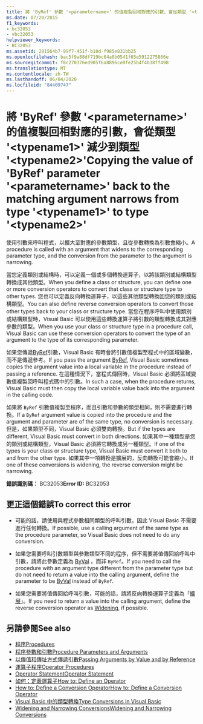 ```yaml
---
title: 將 'ByRef' 參數 '<parametername>' 的值複製回相對應的引數，會從類型 '<typename1>' 減少到類型 '<typename2>'
ms.date: 07/20/2015
f1_keywords:
- bc32053
- vbc32053
helpviewer_keywords:
- BC32053
ms.assetid: 281564b7-99f7-451f-b10d-f985e831bb25
ms.openlocfilehash: bac5f9a88df719bc64a8b0541f65e5912275866e
ms.sourcegitcommit: f8c270376ed905f6a8896ce0fe25b4f4b38ff498
ms.translationtype: MT
ms.contentlocale: zh-TW
ms.lasthandoff: 06/04/2020
ms.locfileid: "84409747"
---
```

# <a name="copying-the-value-of-byref-parameter-parametername-back-to-the-matching-argument-narrows-from-type-typename1-to-type-typename2"></a><span data-ttu-id="9e557-102">將 'ByRef' 參數 '\<parametername>' 的值複製回相對應的引數，會從類型 '\<typename1>' 減少到類型 '\<typename2>'</span><span class="sxs-lookup"><span data-stu-id="9e557-102">Copying the value of 'ByRef' parameter '\<parametername>' back to the matching argument narrows from type '\<typename1>' to type '\<typename2>'</span></span>
<span data-ttu-id="9e557-103">使用引數來呼叫程式，以擴大至對應的參數類型，且從參數轉換為引數會縮小。</span><span class="sxs-lookup"><span data-stu-id="9e557-103">A procedure is called with an argument that widens to the corresponding parameter type, and the conversion from the parameter to the argument is narrowing.</span></span>  
  
 <span data-ttu-id="9e557-104">當您定義類別或結構時，可以定義一個或多個轉換運算子，以將該類別或結構類型轉換成其他類型。</span><span class="sxs-lookup"><span data-stu-id="9e557-104">When you define a class or structure, you can define one or more conversion operators to convert that class or structure type to other types.</span></span> <span data-ttu-id="9e557-105">您也可以定義反向轉換運算子，以這些其他類型轉換回您的類別或結構類型。</span><span class="sxs-lookup"><span data-stu-id="9e557-105">You can also define reverse conversion operators to convert those other types back to your class or structure type.</span></span> <span data-ttu-id="9e557-106">當您在程序呼叫中使用類別或結構類型時，Visual Basic 可以使用這些轉換運算子將引數的類型轉換成其對應參數的類型。</span><span class="sxs-lookup"><span data-stu-id="9e557-106">When you use your class or structure type in a procedure call, Visual Basic can use these conversion operators to convert the type of an argument to the type of its corresponding parameter.</span></span>  
  
 <span data-ttu-id="9e557-107">如果您傳遞[ByRef](../modifiers/byref.md)引數，Visual Basic 有時會將引數值複製至程式中的區域變數，而不是傳遞參考。</span><span class="sxs-lookup"><span data-stu-id="9e557-107">If you pass the argument [ByRef](../modifiers/byref.md), Visual Basic sometimes copies the argument value into a local variable in the procedure instead of passing a reference.</span></span> <span data-ttu-id="9e557-108">在這種情況下，當程式傳回時，Visual Basic 必須將區域變數值複製回呼叫程式碼中的引數。</span><span class="sxs-lookup"><span data-stu-id="9e557-108">In such a case, when the procedure returns, Visual Basic must then copy the local variable value back into the argument in the calling code.</span></span>  
  
 <span data-ttu-id="9e557-109">如果將 `ByRef` 引數值複製至程序，而且引數和參數的類型相同，則不需要進行轉換。</span><span class="sxs-lookup"><span data-stu-id="9e557-109">If a `ByRef` argument value is copied into the procedure and the argument and parameter are of the same type, no conversion is necessary.</span></span> <span data-ttu-id="9e557-110">但是，如果類型不同，Visual Basic 必須雙向轉換。</span><span class="sxs-lookup"><span data-stu-id="9e557-110">But if the types are different, Visual Basic must convert in both directions.</span></span> <span data-ttu-id="9e557-111">如果其中一種類型是您的類別或結構類型，Visual Basic 必須將它轉換成另一種類型。</span><span class="sxs-lookup"><span data-stu-id="9e557-111">If one of the types is your class or structure type, Visual Basic must convert it both to and from the other type.</span></span> <span data-ttu-id="9e557-112">如果其中一項轉換是擴展的，反向轉換可能會縮小。</span><span class="sxs-lookup"><span data-stu-id="9e557-112">If one of these conversions is widening, the reverse conversion might be narrowing.</span></span>  
  
 <span data-ttu-id="9e557-113">**錯誤識別碼：** BC32053</span><span class="sxs-lookup"><span data-stu-id="9e557-113">**Error ID:** BC32053</span></span>  
  
## <a name="to-correct-this-error"></a><span data-ttu-id="9e557-114">更正這個錯誤</span><span class="sxs-lookup"><span data-stu-id="9e557-114">To correct this error</span></span>  
  
- <span data-ttu-id="9e557-115">可能的話，請使用與程式參數相同類型的呼叫引數，因此 Visual Basic 不需要進行任何轉換。</span><span class="sxs-lookup"><span data-stu-id="9e557-115">If possible, use a calling argument of the same type as the procedure parameter, so Visual Basic does not need to do any conversion.</span></span>  
  
- <span data-ttu-id="9e557-116">如果您需要呼叫引數類型與參數類型不同的程序，但不需要將值傳回給呼叫中引數，請將此參數定義為 [ByVal](../modifiers/byval.md) ，而非 `ByRef`。</span><span class="sxs-lookup"><span data-stu-id="9e557-116">If you need to call the procedure with an argument type different from the parameter type but do not need to return a value into the calling argument, define the parameter to be [ByVal](../modifiers/byval.md) instead of `ByRef`.</span></span>  
  
- <span data-ttu-id="9e557-117">如果您需要將值傳回給呼叫引數，可能的話，請將反向轉換運算子定義為「[擴展](../modifiers/widening.md)」。</span><span class="sxs-lookup"><span data-stu-id="9e557-117">If you need to return a value into the calling argument, define the reverse conversion operator as [Widening](../modifiers/widening.md), if possible.</span></span>  
  
## <a name="see-also"></a><span data-ttu-id="9e557-118">另請參閱</span><span class="sxs-lookup"><span data-stu-id="9e557-118">See also</span></span>

- [<span data-ttu-id="9e557-119">程序</span><span class="sxs-lookup"><span data-stu-id="9e557-119">Procedures</span></span>](../../programming-guide/language-features/procedures/index.md)
- [<span data-ttu-id="9e557-120">程序參數和引數</span><span class="sxs-lookup"><span data-stu-id="9e557-120">Procedure Parameters and Arguments</span></span>](../../programming-guide/language-features/procedures/procedure-parameters-and-arguments.md)
- [<span data-ttu-id="9e557-121">以傳值和傳址方式傳遞引數</span><span class="sxs-lookup"><span data-stu-id="9e557-121">Passing Arguments by Value and by Reference</span></span>](../../programming-guide/language-features/procedures/passing-arguments-by-value-and-by-reference.md)
- [<span data-ttu-id="9e557-122">運算子程序</span><span class="sxs-lookup"><span data-stu-id="9e557-122">Operator Procedures</span></span>](../../programming-guide/language-features/procedures/operator-procedures.md)
- [<span data-ttu-id="9e557-123">Operator Statement</span><span class="sxs-lookup"><span data-stu-id="9e557-123">Operator Statement</span></span>](../statements/operator-statement.md)
- [<span data-ttu-id="9e557-124">如何：定義運算子</span><span class="sxs-lookup"><span data-stu-id="9e557-124">How to: Define an Operator</span></span>](../../programming-guide/language-features/procedures/how-to-define-an-operator.md)
- [<span data-ttu-id="9e557-125">How to: Define a Conversion Operator</span><span class="sxs-lookup"><span data-stu-id="9e557-125">How to: Define a Conversion Operator</span></span>](../../programming-guide/language-features/procedures/how-to-define-a-conversion-operator.md)
- [<span data-ttu-id="9e557-126">Visual Basic 中的類型轉換</span><span class="sxs-lookup"><span data-stu-id="9e557-126">Type Conversions in Visual Basic</span></span>](../../programming-guide/language-features/data-types/type-conversions.md)
- [<span data-ttu-id="9e557-127">Widening and Narrowing Conversions</span><span class="sxs-lookup"><span data-stu-id="9e557-127">Widening and Narrowing Conversions</span></span>](../../programming-guide/language-features/data-types/widening-and-narrowing-conversions.md)
